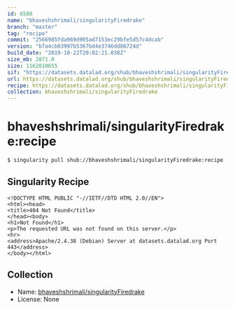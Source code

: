 ```yaml
---
id: 6588
name: "bhaveshshrimali/singularityFiredrake"
branch: "master"
tag: "recipe"
commit: "2566985fda969d905ad7153ec29bfe5d57c4dcab"
version: "b7a4cb03997b5367bd4e3746dd86724d"
build_date: "2019-10-22T20:02:21.038Z"
size_mb: 2871.0
size: 1162010655
sif: "https://datasets.datalad.org/shub/bhaveshshrimali/singularityFiredrake/recipe/2019-10-22-2566985f-b7a4cb03/b7a4cb03997b5367bd4e3746dd86724d.sif"
url: https://datasets.datalad.org/shub/bhaveshshrimali/singularityFiredrake/recipe/2019-10-22-2566985f-b7a4cb03/
recipe: https://datasets.datalad.org/shub/bhaveshshrimali/singularityFiredrake/recipe/2019-10-22-2566985f-b7a4cb03/Singularity
collection: bhaveshshrimali/singularityFiredrake
---
```


# bhaveshshrimali/singularityFiredrake:recipe

```bash
$ singularity pull shub://bhaveshshrimali/singularityFiredrake:recipe
```

## Singularity Recipe

```singularity
<!DOCTYPE HTML PUBLIC "-//IETF//DTD HTML 2.0//EN">
<html><head>
<title>404 Not Found</title>
</head><body>
<h1>Not Found</h1>
<p>The requested URL was not found on this server.</p>
<hr>
<address>Apache/2.4.38 (Debian) Server at datasets.datalad.org Port 443</address>
</body></html>
```

## Collection

 - Name: [bhaveshshrimali/singularityFiredrake](https://github.com/bhaveshshrimali/singularityFiredrake)
 - License: None

